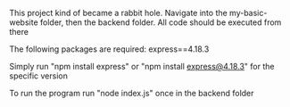 This project kind of became a rabbit hole. Navigate into the my-basic-website folder, then the backend folder. All code should be executed from there

The following packages are required: 
express==4.18.3

Simply run "npm install express" or "npm install express@4.18.3" for the specific version

To run the program run "node index.js" once in the backend folder

